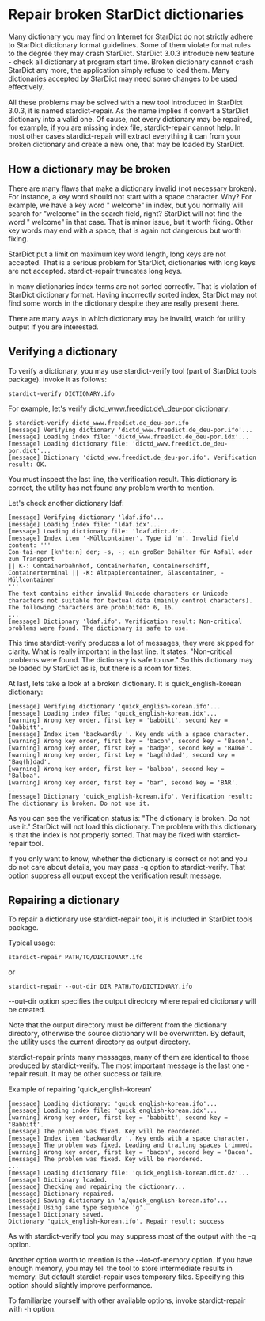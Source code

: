 # Repair broken StarDict dictionaries #

Many dictionary you may find on Internet for StarDict do not strictly adhere to StarDict dictionary format guidelines. Some of them violate format rules to the degree they may crash StarDict. StarDict 3.0.3 introduce new feature - check all dictionary at program start time. Broken dictionary cannot crash StarDict any more, the application simply refuse to load them. Many dictionaries accepted by StarDict may need some changes to be used effectively.

All these problems may be solved with a new tool introduced in StarDict 3.0.3, it is named stardict-repair. As the name implies it convert a StarDict dictionary into a valid one. Of cause, not every dictionary may be repaired, for example, if you are missing index file, stardict-repair cannot help. In most other cases stardict-repair will extract everything it can from your broken dictionary and create a new one, that may be loaded by StarDict.

## How a dictionary may be broken ##

There are many flaws that make a dictionary invalid (not necessary broken). For instance, a key word should not start with a space character. Why? For example, we have a key word " welcome" in index, but you normally will search for "welcome" in the search field, right? StarDict will not find the word " welcome" in that case. That is minor issue, but it worth fixing. Other key words may end with a space, that is again not dangerous but worth fixing.

StarDict put a limit on maximum key word length, long keys are not accepted. That is a serious problem for StarDict, dictionaries with long keys are not accepted. stardict-repair truncates long keys.

In many dictionaries index terms are not sorted correctly. That is violation of StarDict dictionary format. Having incorrectly sorted index, StarDict may not find some words in the dictionary despite they are really present there.

There are many ways in which dictionary may be invalid, watch for utility output if you are interested.

## Verifying a dictionary ##

To verify a dictionary, you may use stardict-verify tool (part of StarDict tools package). Invoke it as follows:

```
stardict-verify DICTIONARY.ifo
```

For example, let's verify dictd\_www.freedict.de\_deu-por dictionary:

```
$ stardict-verify dictd_www.freedict.de_deu-por.ifo
[message] Verifying dictionary 'dictd_www.freedict.de_deu-por.ifo'...
[message] Loading index file: 'dictd_www.freedict.de_deu-por.idx'...
[message] Loading dictionary file: 'dictd_www.freedict.de_deu-por.dict'...
[message] Dictionary 'dictd_www.freedict.de_deu-por.ifo'. Verification result: OK.

```

You must inspect the last line, the verification result. This dictionary is correct, the utility has not found any problem worth to mention.

Let's check another dictionary ldaf:
```
[message] Verifying dictionary 'ldaf.ifo'...
[message] Loading index file: 'ldaf.idx'...
[message] Loading dictionary file: 'ldaf.dict.dz'...
[message] Index item '-Müllcontainer'. Type id 'm'. Invalid field content: '''
Con·tai·ner [kn'te:n] der; -s, -; ein großer Behälter für Abfall oder zum Transport
|| K-: Containerbahnhof, Containerhafen, Containerschiff, Containerterminal || -K: Altpapiercontainer, Glascontainer, -Müllcontainer
'''
The text contains either invalid Unicode characters or Unicode characters not suitable for textual data (mainly control characters). The following characters are prohibited: 6, 16.
...
[message] Dictionary 'ldaf.ifo'. Verification result: Non-critical problems were found. The dictionary is safe to use.

```

This time stardict-verify produces a lot of messages, they were skipped for clarity. What is really important in the last line. It states: "Non-critical problems were found. The dictionary is safe to use." So this dictionary may be loaded by StarDict as is, but there is a room for fixes.

At last, lets take a look at a broken dictionary. It is quick\_english-korean dictionary:

```
[message] Verifying dictionary 'quick_english-korean.ifo'...
[message] Loading index file: 'quick_english-korean.idx'...
[warning] Wrong key order, first key = 'babbitt', second key = 'Babbitt'.
[message] Index item 'backwardly '. Key ends with a space character.
[warning] Wrong key order, first key = 'bacon', second key = 'Bacon'.
[warning] Wrong key order, first key = 'badge', second key = 'BADGE'.
[warning] Wrong key order, first key = 'bag(h)dad', second key = 'Bag(h)dad'.
[warning] Wrong key order, first key = 'balboa', second key = 'Balboa'.
[warning] Wrong key order, first key = 'bar', second key = 'BAR'.
...
[message] Dictionary 'quick_english-korean.ifo'. Verification result: The dictionary is broken. Do not use it.

```

As you can see the verification status is: "The dictionary is broken. Do not use it." StarDict will not load this dictionary. The problem with this dictionary is that the index is not properly sorted. That may be fixed with stardict-repair tool.

If you only want to know, whether the dictionary is correct or not and you do not care about details, you may pass -q option to stardict-verify. That option suppress all output except the verification result message.

## Repairing a dictionary ##

To repair a dictionary use stardict-repair tool, it is included in StarDict tools package.

Typical usage:
```
stardict-repair PATH/TO/DICTIONARY.ifo
```

or
```
stardict-repair --out-dir DIR PATH/TO/DICTIONARY.ifo
```

--out-dir option specifies the output directory where repaired dictionary will be created.

Note that the output directory must be different from the dictionary directory, otherwise the source dictionary will be overwritten. By default, the utility uses the current directory as output directory.

stardict-repair prints many messages, many of them are identical to those produced by stardict-verify. The most important message is the last one - repair result. It may be other success or failure.

Example of repairing 'quick\_english-korean'
```
[message] Loading dictionary: 'quick_english-korean.ifo'...
[message] Loading index file: 'quick_english-korean.idx'...
[warning] Wrong key order, first key = 'babbitt', second key = 'Babbitt'.
[message] The problem was fixed. Key will be reordered.
[message] Index item 'backwardly '. Key ends with a space character.
[message] The problem was fixed. Leading and trailing spaces trimmed.
[warning] Wrong key order, first key = 'bacon', second key = 'Bacon'.
[message] The problem was fixed. Key will be reordered.
...
[message] Loading dictionary file: 'quick_english-korean.dict.dz'...
[message] Dictionary loaded.
[message] Checking and repairing the dictionary...
[message] Dictionary repaired.
[message] Saving dictionary in 'a/quick_english-korean.ifo'...
[message] Using same type sequence 'g'.
[message] Dictionary saved.
Dictionary 'quick_english-korean.ifo'. Repair result: success
```

As with stardict-verify tool you may suppress most of the output with the -q option.

Another option worth to mention is the --lot-of-memory option. If you have enough memory, you may tell the tool to store intermediate results in memory. But default stardict-repair uses temporary files. Specifying this option should slightly improve performance.

To familiarize yourself with other available options, invoke stardict-repair with -h option.